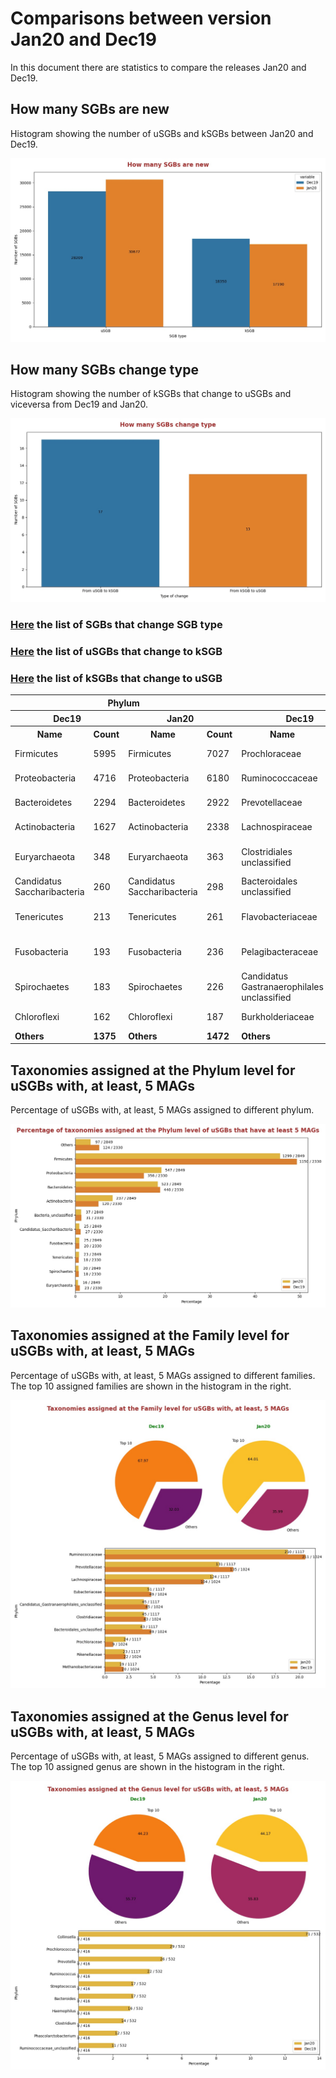 # Comparisons between version Jan20 and Dec19
In this document there are statistics to compare the releases Jan20 and Dec19.


## How many SGBs are new
Histogram showing the number of uSGBs and kSGBs between Jan20 and Dec19.

![How many SGBs are new](pictures/second_fig1.jpg)


## How many SGBs change type
Histogram showing the number of kSGBs that change to uSGBs and viceversa from Dec19 and Jan20.

![How many SGBs change type](pictures/second_fig2.jpg)


### [Here](pages/df_second_fig2.md) the list of SGBs that change SGB type

### [Here](pages/df_second_fig2_upgrade.md) the list of uSGBs that change to kSGB

### [Here](pages/df_second_fig2_downgrade.md) the list of kSGBs that change to uSGB

<table><tr><th colspan = '4' style = 'text-align: center'>Phylum</th><th colspan = '4' style = 'text-align: center'>Family</th><th colspan = '4' style = 'text-align: center'>Genus</th><th colspan = '4' style = 'text-align: center'>Species</th></tr><tr><th colspan = '2' style = 'text-align: center'>Dec19</th><th colspan = '2' style = 'text-align: center'>Jan20</th><th colspan = '2' style = 'text-align: center'>Dec19</th><th colspan = '2' style = 'text-align: center'>Jan20</th><th colspan = '2' style = 'text-align: center'>Dec19</th><th colspan = '2' style = 'text-align: center'>Jan20</th><th colspan = '2' style = 'text-align: center'>Dec19</th><th colspan = '2' style = 'text-align: center'>Jan20</th></tr><tr><th style = 'text-align: center'>Name</th><th style = 'text-align: center'>Count</th><th style = 'text-align: center'>Name</th><th style = 'text-align: center'>Count</th><th style = 'text-align: center'>Name</th><th style = 'text-align: center'>Count</th><th style = 'text-align: center'>Name</th><th style = 'text-align: center'>Count</th><th style = 'text-align: center'>Name</th><th style = 'text-align: center'>Count</th><th style = 'text-align: center'>Name</th><th style = 'text-align: center'>Count</th><th style = 'text-align: center'>Name</th><th style = 'text-align: center'>Count</th><th style = 'text-align: center'>Name</th><th style = 'text-align: center'>Count</th></tr><tr><td>Firmicutes</td><td>5995</td><td>Firmicutes</td><td>7027</td><td>Prochloraceae</td><td>1099</td><td>Prochloraceae</td><td>701</td><td>Prochlorococcus</td><td>1063</td><td>Prochlorococcus</td><td>639</td><td>Rhizobiales bacterium</td><td>91</td><td>Rhizobiales bacterium</td><td>91</td></tr><tr><td>Proteobacteria</td><td>4716</td><td>Proteobacteria</td><td>6180</td><td>Ruminococcaceae</td><td>496</td><td>Ruminococcaceae</td><td>515</td><td>Collinsella</td><td>331</td><td>Collinsella</td><td>332</td><td>Buchnera aphidicola</td><td>49</td><td>Buchnera aphidicola</td><td>49</td></tr><tr><td>Bacteroidetes</td><td>2294</td><td>Bacteroidetes</td><td>2922</td><td>Prevotellaceae</td><td>324</td><td>Prevotellaceae</td><td>309</td><td>Burkholderia</td><td>148</td><td>Streptococcus</td><td>158</td><td>Pseudomonas fluorescens</td><td>48</td><td>Pseudomonas fluorescens</td><td>47</td></tr><tr><td>Actinobacteria</td><td>1627</td><td>Actinobacteria</td><td>2338</td><td>Lachnospiraceae</td><td>239</td><td>Lachnospiraceae</td><td>264</td><td>Thaumarchaeota unclassified</td><td>123</td><td>Microbacterium</td><td>108</td><td>Streptococcus mitis</td><td>35</td><td>Streptococcus mitis</td><td>35</td></tr><tr><td>Euryarchaeota</td><td>348</td><td>Euryarchaeota</td><td>363</td><td>Clostridiales unclassified</td><td>138</td><td>Candidatus Gastranaerophilales unclassified</td><td>123</td><td>Kineosporia</td><td>111</td><td>Alphaproteobacteria unclassified</td><td>80</td><td>Pseudomonas viridiflava</td><td>31</td><td>Pseudomonas viridiflava</td><td>29</td></tr><tr><td>Candidatus Saccharibacteria</td><td>260</td><td>Candidatus Saccharibacteria</td><td>298</td><td>Bacteroidales unclassified</td><td>128</td><td>Flavobacteriaceae</td><td>123</td><td>Streptococcus</td><td>108</td><td>Prevotella</td><td>67</td><td>Escherichia coli</td><td>29</td><td>Stenotrophomonas maltophilia</td><td>26</td></tr><tr><td>Tenericutes</td><td>213</td><td>Tenericutes</td><td>261</td><td>Flavobacteriaceae</td><td>127</td><td>Pelagibacteraceae</td><td>120</td><td>Alphaproteobacteria unclassified</td><td>86</td><td>Campylobacter</td><td>63</td><td>Candidatus Hodgkinia cicadicola</td><td>27</td><td>Prochlorococcus marinus</td><td>21</td></tr><tr><td>Fusobacteria</td><td>193</td><td>Fusobacteria</td><td>236</td><td>Pelagibacteraceae</td><td>126</td><td>Clostridiales unclassified</td><td>118</td><td>Synechococcus</td><td>83</td><td>Haemophilus</td><td>56</td><td>Candidatus Pelagibacter ubique</td><td>27</td><td>Pseudomonas putida</td><td>21</td></tr><tr><td>Spirochaetes</td><td>183</td><td>Spirochaetes</td><td>226</td><td>Candidatus Gastranaerophilales unclassified</td><td>125</td><td>Bacteroidales unclassified</td><td>117</td><td>Pelagibacteraceae unclassified</td><td>62</td><td>Synechococcus</td><td>54</td><td>Stenotrophomonas maltophilia</td><td>26</td><td>Pseudomonas stutzeri</td><td>20</td></tr><tr><td>Chloroflexi</td><td>162</td><td>Chloroflexi</td><td>187</td><td>Burkholderiaceae</td><td>108</td><td>Clostridiaceae</td><td>106</td><td>Prevotella</td><td>61</td><td>Clostridium</td><td>51</td><td>Pseudomonas putida</td><td>24</td><td>Streptococcus oralis</td><td>20</td></tr><tr style = 'font-weight: bold'><td>Others</td><td>1375</td><td>Others</td><td>1472</td><td>Others</td><td>3299</td><td>Others</td><td>2953</td><td>Others</td><td>2340</td><td>Others</td><td>2105</td><td>Others</td><td>17963</td><td>Others</td><td>16830</td></tr></table>

## Taxonomies assigned at the Phylum level for uSGBs with, at least, 5 MAGs
Percentage of uSGBs with, at least, 5 MAGs assigned to different phylum.

![Percentage of taxonomies assigned at the Phylum level of uSGBs that have at least 5 MAGs](pictures/second_fig3.jpg)


## Taxonomies assigned at the Family level for uSGBs with, at least, 5 MAGs
Percentage of uSGBs with, at least, 5 MAGs assigned to different families. The top 10 assigned families are shown in the histogram in the right.

![Taxonomies assigned at the Family level for uSGBs with, at least, 5 MAGs](pictures/second_fig4.jpg)


## Taxonomies assigned at the Genus level for uSGBs with, at least, 5 MAGs
Percentage of uSGBs with, at least, 5 MAGs assigned to different genus. The top 10 assigned genus are shown in the histogram in the right.

![Taxonomies assigned at the Genus level for uSGBs with, at least, 5 MAGs](pictures/second_fig5.jpg)


